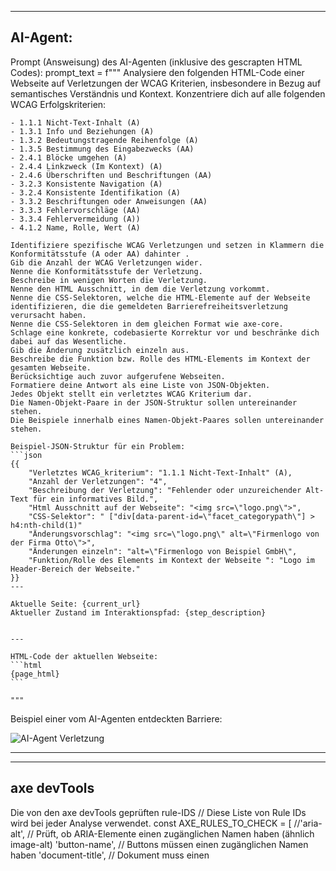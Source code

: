 
---------
AI-Agent:
---------

Prompt (Answeisung) des AI-Agenten (inklusive des gescrapten HTML Codes):
prompt_text = f"""
    Analysiere den folgenden HTML-Code einer Webseite auf Verletzungen der WCAG Kriterien, insbesondere in Bezug auf semantisches Verständnis und Kontext.
    Konzentriere dich auf alle folgenden WCAG Erfolgskriterien:
 
    - 1.1.1 Nicht-Text-Inhalt (A)
    - 1.3.1 Info und Beziehungen (A)
    - 1.3.2 Bedeutungstragende Reihenfolge (A)
    - 1.3.5 Bestimmung des Eingabezwecks (AA)
    - 2.4.1 Blöcke umgehen (A)
    - 2.4.4 Linkzweck (Im Kontext) (A)
    - 2.4.6 Überschriften und Beschriftungen (AA)
    - 3.2.3 Konsistente Navigation (A)
    - 3.2.4 Konsistente Identifikation (A)
    - 3.3.2 Beschriftungen oder Anweisungen (AA)
    - 3.3.3 Fehlervorschläge (AA)
    - 3.3.4 Fehlervermeidung (A))
    - 4.1.2 Name, Rolle, Wert (A)

    Identifiziere spezifische WCAG Verletzungen und setzen in Klammern die Konformitätsstufe (A oder AA) dahinter .
    Gib die Anzahl der WCAG Verletzungen wider.
    Nenne die Konformitätsstufe der Verletzung.
    Beschreibe in wenigen Worten die Verletzung.
    Nenne den HTML Ausschnitt, in dem die Verletzung vorkommt.
    Nenne die CSS-Selektoren, welche die HTML-Elemente auf der Webseite identifizieren, die die gemeldeten Barrierefreiheitsverletzung verursacht haben.
    Nenne die CSS-Selektoren in dem gleichen Format wie axe-core.
    Schlage eine konkrete, codebasierte Korrektur vor und beschränke dich dabei auf das Wesentliche.  
    Gib die Änderung zusätzlich einzeln aus.
    Beschreibe die Funktion bzw. Rolle des HTML-Elements im Kontext der gesamten Webseite.
    Berücksichtige auch zuvor aufgerufene Webseiten.
    Formatiere deine Antwort als eine Liste von JSON-Objekten.
    Jedes Objekt stellt ein verletztes WCAG Kriterium dar.
    Die Namen-Objekt-Paare in der JSON-Struktur sollen untereinander stehen.
    Die Beispiele innerhalb eines Namen-Objekt-Paares sollen untereinander stehen.

    Beispiel-JSON-Struktur für ein Problem:
    ```json
    {{
        "Verletztes WCAG_kriterium": "1.1.1 Nicht-Text-Inhalt" (A),
        "Anzahl der Verletzungen": "4",
        "Beschreibung der Verletzung": "Fehlender oder unzureichender Alt-Text für ein informatives Bild.",
        "Html Ausschnitt auf der Webseite": "<img src=\"logo.png\">",
        "CSS-Selektor": " ["div[data-parent-id=\"facet_categorypath\"] > h4:nth-child(1)"
        "Änderungsvorschlag": "<img src=\"logo.png\" alt=\"Firmenlogo von der Firma Otto\">",
        "Änderungen einzeln": "alt=\"Firmenlogo von Beispiel GmbH\",
        "Funktion/Rolle des Elements im Kontext der Webseite ": "Logo im Header-Bereich der Webseite."
    }}
    ---

    Aktuelle Seite: {current_url}
    Aktueller Zustand im Interaktionspfad: {step_description}
    

    ---

    HTML-Code der aktuellen Webseite:
    ```html
    {page_html}
    ```
 
    """

Beispiel einer vom AI-Agenten entdeckten Barriere:
    
![AI-Agent Verletzung](https://github.com/user-attachments/assets/41884bf8-3ac2-4cb1-aa49-b7dc78bedb80)



------ ------ ------ ------ ------ ------ ------ ------



------------
axe devTools
------------


Die von den axe devTools geprüften rule-IDS
// Diese Liste von Rule IDs wird bei jeder Analyse verwendet.
const AXE_RULES_TO_CHECK = [
    //'aria-alt',           // Prüft, ob ARIA-Elemente einen zugänglichen Namen haben (ähnlich image-alt)
    'button-name',        // Buttons müssen einen zugänglichen Namen haben
    'document-title',     // Dokument muss einen <title> haben
    'input-button-name',  // Input-Buttons (type="submit", "reset", "button") müssen Namen haben
    'input-image-alt',    // Input-Elemente mit type="image" müssen einen Alt-Text haben
    'label',              // Formularfelder müssen Labels haben
    'link-name',          // Links müssen einen Namen haben
    'object-alt',         // <object>-Elemente müssen einen Alt-Text haben
    'role-img-alt',           // Elemente mit role="img" müssen einen Alt-Text haben
    'select-name',        // <select>-Elemente müssen einen zugänglichen Namen haben
    'svg-img-alt',        // Inline-SVGs, die ein Bild sind, müssen einen Alt-Text haben
    'autocomplete-valid', // autocomplete-Attribute müssen gültige Werte haben
    'empty-heading',      // Überschriften dürfen nicht leer sein
    'heading-order',      // Überschriften-Hierarchie muss korrekt sein
    'empty-table-header', // Tabellenköpfe dürfen nicht leer sein
    'image-redundant-alt' // Alt-Texte dürfen nicht redundant sein



Beispiel einer von den axe devTools entdeckten Barriere:

![axe devTools Verletzung ](https://github.com/user-attachments/assets/54c6fc7a-f645-44b0-bfb7-249c00f8b7a1)



------ ------ ------ ------ ------ ------ ------ ------



------------
Zuordnung der axe devTools rule-IDs zu Erfolgskriterien
------------


Area-alt = 2.4.4, 4.1.2
button-name = 4.1.2
Document-title = 2.4.2
image-alt = 1.1.1
input-button-name = 4.1.2
input-image-alt = 1.1.1, 4.1.2
label = 4.1.2, 3.3.2, 1.3.1
link-name = 2.4.4, 4.1.2
Object-alt = 1.1.1
role-img = 1.1.1
select-name = 4.1.2
svg-img-alt = 1.1.1
Autocomplete-valid = 1.3.5
Emtpy-heading = 1.3.1
Heading-order = 1.3.1, 2.4.6
Empty-table-header = 1.1.1
Image-redundant-alt = none


